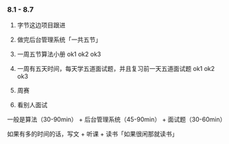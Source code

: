 ### 8.1 - 8.7

1. 字节这边项目跟进

2. 做完后台管理系统「一共五节」 

3. 一周五节算法小册 ok1 ok2 ok3

4. 一周有五天时间，每天学五道面试题，并且复习前一天五道面试题 ok1 ok2 ok3

5. 周赛

6. 看别人面试

一般是算法（30-90min） + 后台管理系统（45-90min） + 面试题（30-60min）

如果有多的时间的话，写文 + 听课 + 读书「如果很闲那就读书」